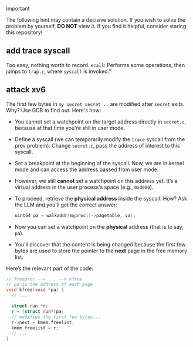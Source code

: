 
> [!IMPORTANT]  
> The following hint may contain a decisive solution. If you wish to solve the problem by yourself, **DO NOT** view it. If you find it helpful, consider staring this repository!

## add trace syscall

Too easy, nothing worth to record.
`ecall`: Performs some operations, then jumps to `trap.c`, where `syscall` is invoked."


## attack xv6

The first few bytes in `my secret secret ..` are modified after `secret` exits. Why? Use GDB to find out. Here's how:

* You cannot set a watchpoint on the target address directly in `secret.c`, because at that time you're still in user mode.
* Define a syscall (we can temporarily modify the `trace` syscall from the prev problem). Change `secret.c`, pass the address of interest to this syscall.
* Set a breakpoint at the beginning of the syscall. Now, we are in kernel mode and can access the address passed from user mode.
* However, we still **cannot** set a watchpoint on this address yet. It’s a virtual address in the user process's space (e.g., `0xd000`).
* To proceed, retrieve the **physical address** inside the syscall. How? Ask the LLM and you'll get the correct answer:

  ```c
  uint64 pa = walkaddr(myproc()->pagetable, va);
  ```
* Now you can set a watchpoint on the **physical** address (that is to say, `pa`).
* You'll discover that the content is being changed because the first few bytes are used to store the pointer to the **next** page in the free memory list.

Here’s the relevant part of the code:

```c
// freeproc --> ... --> kfree
// pa is the address of each page
void kfree(void *pa) {
  // ...

  struct run *r;
  r = (struct run*)pa;
  // modifies the first few bytes...
  r->next = kmem.freelist;
  kmem.freelist = r;
  // ...
}
```